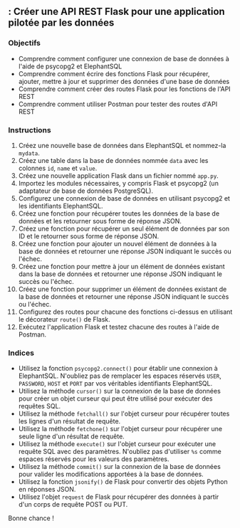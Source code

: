 ## : Créer une API REST Flask pour une application pilotée par les données

### Objectifs

-   Comprendre comment configurer une connexion de base de données à l'aide de psycopg2 et ElephantSQL
-   Comprendre comment écrire des fonctions Flask pour récupérer, ajouter, mettre à jour et supprimer des données d'une base de données
-   Comprendre comment créer des routes Flask pour les fonctions de l'API REST
-   Comprendre comment utiliser Postman pour tester des routes d'API REST

### Instructions

1.  Créez une nouvelle base de données dans ElephantSQL et nommez-la `mydata`.
2.  Créez une table dans la base de données nommée `data` avec les colonnes `id`, `name` et `value`.
3.  Créez une nouvelle application Flask dans un fichier nommé `app.py`.
4.  Importez les modules nécessaires, y compris Flask et psycopg2 (un adaptateur de base de données PostgreSQL).
5.  Configurez une connexion de base de données en utilisant psycopg2 et les identifiants ElephantSQL.
6.  Créez une fonction pour récupérer toutes les données de la base de données et les retourner sous forme de réponse JSON.
7.  Créez une fonction pour récupérer un seul élément de données par son ID et le retourner sous forme de réponse JSON.
8.  Créez une fonction pour ajouter un nouvel élément de données à la base de données et retourner une réponse JSON indiquant le succès ou l'échec.
9.  Créez une fonction pour mettre à jour un élément de données existant dans la base de données et retourner une réponse JSON indiquant le succès ou l'échec.
10.  Créez une fonction pour supprimer un élément de données existant de la base de données et retourner une réponse JSON indiquant le succès ou l'échec.
11.  Configurez des routes pour chacune des fonctions ci-dessus en utilisant le décorateur `route()` de Flask.
12.  Exécutez l'application Flask et testez chacune des routes à l'aide de Postman.

### Indices

-   Utilisez la fonction `psycopg2.connect()` pour établir une connexion à ElephantSQL. N'oubliez pas de remplacer les espaces réservés `USER`, `PASSWORD`, `HOST` et `PORT` par vos véritables identifiants ElephantSQL.
-   Utilisez la méthode `cursor()` sur la connexion de la base de données pour créer un objet curseur qui peut être utilisé pour exécuter des requêtes SQL.
-   Utilisez la méthode `fetchall()` sur l'objet curseur pour récupérer toutes les lignes d'un résultat de requête.
-   Utilisez la méthode `fetchone()` sur l'objet curseur pour récupérer une seule ligne d'un résultat de requête.
-   Utilisez la méthode `execute()` sur l'objet curseur pour exécuter une requête SQL avec des paramètres. N'oubliez pas d'utiliser `%s` comme espaces réservés pour les valeurs des paramètres.
-   Utilisez la méthode `commit()` sur la connexion de la base de données pour valider les modifications apportées à la base de données.
-   Utilisez la fonction `jsonify()` de Flask pour convertir des objets Python en réponses JSON.
-   Utilisez l'objet `request` de Flask pour récupérer des données à partir d'un corps de requête POST ou PUT.

Bonne chance !